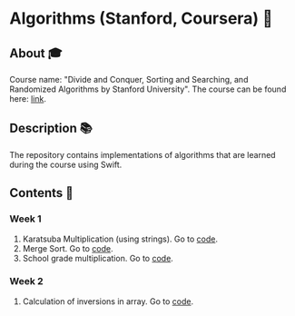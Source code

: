 # Algorithms (Stanford, Coursera) 🏫

## About 🎓

Course name:
"Divide and Conquer, Sorting and Searching, and Randomized Algorithms by Stanford University".
The course can be found here: [link](https://www.coursera.org/learn/algorithms-divide-conquer).

## Description 📚

The repository contains implementations of algorithms that are learned during the course using Swift.

## Contents 📝

### Week 1
1. Karatsuba Multiplication (using strings). Go to [code][1].
2. Merge Sort. Go to [code][2].
3. School grade multiplication. Go to [code][3].


### Week 2
1. Calculation of inversions in array. Go to [code][4].


[1]:
https://github.com/tungfam/DivideAndConquerAlgorithms/blob/master/Week%201%20(Merge%20Sort%2C%20Karatsuba)/KaratsubaMultiplication.playground/Contents.swift
[2]:
https://github.com/tungfam/DivideAndConquerAlgorithms/blob/master/Week%201%20(Merge%20Sort%2C%20Karatsuba)/MergeSortAlgo.playground/Contents.swift
[3]:
https://github.com/tungfam/DivideAndConquerAlgorithms/blob/master/Week%201%20(Merge%20Sort%2C%20Karatsuba)/SchoolIntegerMultiplication.playground/Contents.swift
[4]:
https://github.com/tungfam/DivideAndConquerAlgorithms/blob/master/Week%202%20(Count%20inversions%20in%20array)/CalculateArrayInversions/CalculateArrayInversions/ViewController.swift
